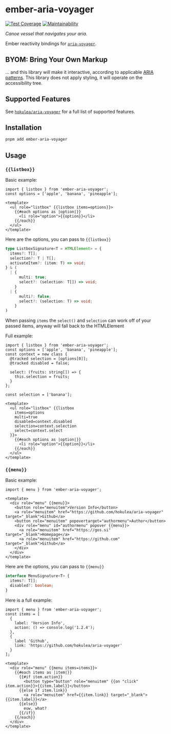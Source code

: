 # ember-aria-voyager

[![Test Coverage](https://api.codeclimate.com/v1/badges/6bd88c10540e66d94e2a/test_coverage)](https://codeclimate.com/github/hokulea/aria-voyager/test_coverage)
[![Maintainability](https://api.codeclimate.com/v1/badges/6bd88c10540e66d94e2a/maintainability)](https://codeclimate.com/github/hokulea/aria-voyager/maintainability)

_Canoe vessel that navigates your aria._

Ember reactivity bindings for [`aria-voyager`](https://github.com/hokulea/aria-voyager).

## BYOM: Bring Your Own Markup

... and this library will make it interactive, according to applicable [ARIA
patterns](https://www.w3.org/WAI/ARIA/apg/patterns/). This library does not
apply styling, it will operate on the accessibility tree.

## Supported Features

See [`hokulea/aria-voyager`](https://github.com/hokulea/aria-voyager/) for a
full list of supported features.

## Installation

```sh
pnpm add ember-aria-voyager
```

## Usage

### `{{listbox}}`

Basic example:

```glimmer-ts
import { listbox } from 'ember-aria-voyager';
const options = ['apple', 'banana', 'pineapple'];

<template>
  <ul role="listbox" {{listbox items=options}}>
    {{#each options as |option|}}
      <li role="option">{{option}}</li>
    {{/each}}
  </ul>
</template>
```

Here are the options, you can pass to `{{listbox}}`

```ts
type ListboxSignature<T = HTMLElement> = {
  items?: T[];
  selection?: T | T[];
  activateItem?: (item: T) => void;
} & (
  | {
      multi: true;
      select?: (selection: T[]) => void;
    }
  | {
      multi?: false;
      select?: (selection: T) => void;
    }
)
```

When passing `items` the `select()` and `selection` can work off of your passed items, anyway will fall back to the HTMLElement

Full example:

```glimmer-ts
import { listbox } from 'ember-aria-voyager';
const options = ['apple', 'banana', 'pineapple'];
const context = new class {
  @tracked selection = [options[0]];
  @tracked disabled = false;
  
  select: (fruits: string[]) => {
    this.selection = fruits;
  }
};

const selection = ['banana'];

<template>
  <ul role="listbox" {{listbox 
    items=options
    multi=true
    disabled=context.disabled
    selection=context.selection
    select=context.select
  }}>
    {{#each options as |option|}}
      <li role="option">{{option}}</li>
    {{/each}}
  </ul>
</template>
```

### `{{menu}}`

Basic example:

```glimmer-ts
import { menu } from 'ember-aria-voyager';

<template>
  <div role="menu" {{menu}}>
    <button role="menuitem">Version Info</button>
    <a role="menuitem" href="https://github.com/hokulea/aria-voyager" target="_blank">Github</a>
    <button role="menuitem" popovertarget="authormenu">Author</button>
    <div role="menu" id="authormenu" popover {{menu}}>
      <a role="menuitem" href="https://gos.si"  target="_blank">Homepage</a>
      <a role="menuitem" href="https://github.com" target="_blank">Github</a>
    </div>
  </div>
</template>
```

Here are the options, you can pass to `{{menu}}`

```ts
interface MenuSignature<T> {
  items?: T[];
  disabled?: boolean;
}
```

Here is a full example:

```glimmer-ts
import { menu } from 'ember-aria-voyager';
const items = [
  {
    label: 'Version Info',
    action: () => console.log('1.2.4');
  },
  {
    label 'Github',
    link: 'https://github.com/hokulea/aria-voyager'
  }
];

<template>
  <div role="menu" {{menu items=items}}>
    {{#each items as |item|}}
      {{#if item.action}}
        <button type="button" role="menuitem" {{on "click" item.action}}>{{item.label}}</button>
      {{else if item.link}}
        <a role="menuitem" href={{item.link}} target="_blank">{{item.label}}</a>
      {{else}}
        euw, what?
      {{/if}}
    {{/each}}
  </div>
</template>
```

